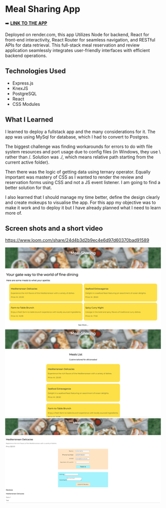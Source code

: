 # Meal Sharing App
➡️ <a href="https://meal-sharing-2.onrender.com/meals" target="_blank">**LINK TO THE APP**</a>

Deployed on render.com, this app Utilizes Node for backend, React for front-end interactivity, React Router for seamless navigation, and RESTful APIs for data retrieval. This full-stack meal reservation and review application seamlessly integrates user-friendly interfaces with efficient backend operations.

## Technologies Used

-   Express.js
-   KnexJS
-   PostgreSQL
-   React
-   CSS Modules

## What I Learned

I learned to deploy a fullstack app and the many considerations for it. The app was using MySql for database, which I had to convert to Postgres. 

The biggest challenge was finding workarounds for errors to do with file system resources and port usage due to config files (in Windows, they use \ rather than /. Solution was ./, which means relative path starting from the current active folder).

Then there was the logic of getting data using ternary operator. Equally important was mastery of CSS as I wanted to render the review and reservation forms using CSS and not a JS event listener. I am going to find a better solution for that.

I also learned that I should manage my time better, define the design clearly and create mokeups to visualise the app. For this app my objective was to make it work and to deploy it but I have already planned what I need to learn more of. 

## Screen shots and a short video
https://www.loom.com/share/24d4b3d2b9ec4e6d97d60370bad91589

![alt text](image-1.png)
![alt text](image-2.png)
![alt text](image.png)
